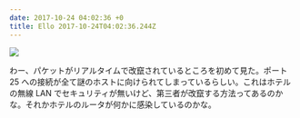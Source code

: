 ```yaml
---
date: 2017-10-24 04:02:36 +0
title: Ello 2017-10-24T04:02:36.244Z
---
```

![](https://assets1.ello.co/uploads/asset/attachment/6404273/ello-optimized-d8fe3649.jpg)

わー、パケットがリアルタイムで改竄されているところを初めて見た。ポート 25 への接続が全て謎のホストに向けられてしまっているらしい。これはホテルの無線 LAN でセキュリティが無いけど、第三者が改竄する方法ってあるのかな。それかホテルのルータが何かに感染しているのかな。

